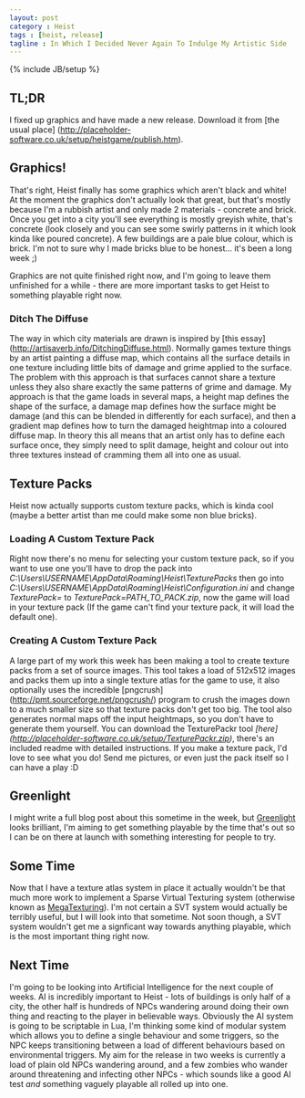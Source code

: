 ```yaml
---
layout: post
category : Heist
tags : [heist, release]
tagline : In Which I Decided Never Again To Indulge My Artistic Side
---
```

{% include JB/setup %}


## TL;DR

I fixed up graphics and have made a new release. Download it from [the usual place] (http://placeholder-software.co.uk/setup/heistgame/publish.htm).

## Graphics!

That's right, Heist finally has some graphics which aren't black and white! At the moment the graphics don't actually look that great, but that's mostly because I'm a rubbish artist and only made 2 materials - concrete and brick. Once you get into a city you'll see everything is mostly greyish white, that's concrete (look closely and you can see some swirly patterns in it which look kinda like poured concrete). A few buildings are a pale blue colour, which is brick. I'm not to sure why I made bricks blue to be honest... it's been a long week ;)

Graphics are not quite finished right now, and I'm going to leave them unfinished for a while - there are more important tasks to get Heist to something playable right now.

### Ditch The Diffuse

The way in which city materials are drawn is inspired by [this essay] (http://artisaverb.info/DitchingDiffuse.html). Normally games texture things by an artist painting a diffuse map, which contains all the surface details in one texture including little bits of damage and grime applied to the surface. The problem with this approach is that surfaces cannot share a texture unless they also share exactly the same patterns of grime and damage. My approach is that the game loads in several maps, a height map defines the shape of the surface, a damage map defines how the surface might be damage (and this can be blended in differently for each surface), and then a gradient map defines how to turn the damaged heightmap into a coloured diffuse map. In theory this all means that an artist only has to define each surface once, they simply need to split damage, height and colour out into three textures instead of cramming them all into one as usual.

## Texture Packs

Heist now actually supports custom texture packs, which is kinda cool (maybe a better artist than me could make some non blue bricks).

### Loading A Custom Texture Pack

Right now there's no menu for selecting your custom texture pack, so if you want to use one you'll have to drop the pack into _C:\Users\USERNAME\AppData\Roaming\Heist\TexturePacks_ then go into _C:\Users\USERNAME\AppData\Roaming\Heist\Configuration.ini_ and change _TexturePack=_ to _TexturePack=PATH_TO_PACK.zip_, now the game will load in your texture pack (If the game can't find your texture pack, it will load the default one).

### Creating A Custom Texture Pack

A large part of my work this week has been making a tool to create texture packs from a set of source images. This tool takes a load of 512x512 images and packs them up into a single texture atlas for the game to use, it also optionally uses the incredible [pngcrush] (http://pmt.sourceforge.net/pngcrush/) program to crush the images down to a much smaller size so that texture packs don't get too big. The tool also generates normal maps off the input heightmaps, so you don't have to generate them yourself. You can download the TexturePackr tool *[here] (http://placeholder-software.co.uk/setup/TexturePackr.zip)*, there's an included readme with detailed instructions. If you make a texture pack, I'd love to see what you do! Send me pictures, or even just the pack itself so I can have a play :D

## Greenlight

I might write a full blog post about this sometime in the week, but [Greenlight](http://steamcommunity.com/greenlight/) looks brilliant, I'm aiming to get something playable by the time that's out so I can be on there at launch with something interesting for people to try.

## Some Time

Now that I have a texture atlas system in place it actually wouldn't be that much more work to implement a Sparse Virtual Texturing system (otherwise known as [MegaTexturing](http://en.wikipedia.org/wiki/MegaTexture)). I'm not certain a SVT system would actually be terribly useful, but I will look into that sometime. Not soon though, a SVT system wouldn't get me a signficant way towards anything playable, which is the most important thing right now.

## Next Time

I'm going to be looking into Artificial Intelligence for the next couple of weeks. AI is incredibly important to Heist - lots of buildings is only half of a city, the other half is hundreds of NPCs wandering around doing their own thing and reacting to the player in believable ways. Obviously the AI system is going to be scriptable in Lua, I'm thinking some kind of modular system which allows you to define a single behaviour and some triggers, so the NPC keeps transitioning between a load of different behaviours based on environmental triggers. My aim for the release in two weeks is currently a load of plain old NPCs wandering around, and a few zombies who wander around threatening and infecting other NPCs - which sounds like a good AI test _and_ something vaguely playable all rolled up into one.